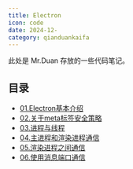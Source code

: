 ```yaml
---
title: Electron
icon: code
date: 2024-12-
category: qianduankaifa
---
```


此处是 Mr.Duan 存放的一些代码笔记。

## 目录

- [01.Electron基本介绍](/01.Electron基本介绍)
- [02.关于meta标签安全策略](/02.关于meta标签安全策略)
- [03.进程与线程](/03.进程与线程)
- [04.主进程和渲染进程通信](/04.主进程和渲染进程通信)
- [05.渲染进程之间通信](/05.渲染进程之间通信)
- [06.使用消息端口通信](/06.使用消息端口通信)

 <!-- cv就看yolo，资料多，教程多，nlp看bert，传统机器学习看rnn -->
